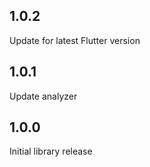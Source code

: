 ## 1.0.2

Update for latest Flutter version

## 1.0.1

Update analyzer

## 1.0.0

Initial library release
